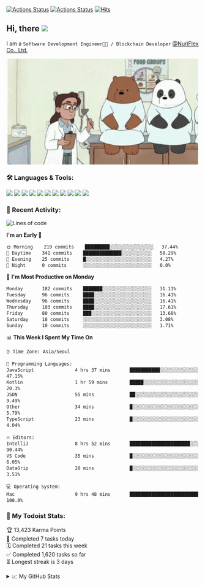 
[![Actions Status](https://github.com/ddok2/ddok2/workflows/Todoist%20Readme/badge.svg)](https://github.com/ddok2/ddok2/actions)
[![Actions Status](https://github.com/ddok2/ddok2/workflows/wakatime-stats/badge.svg)](https://github.com/ddok2/ddok2/actions)
[![Hits](https://hits.seeyoufarm.com/api/count/incr/badge.svg?url=https%3A%2F%2Fgithub.com%2Fddok2&count_bg=%23FF9595&title_bg=%23555555&icon=github.svg&icon_color=%23FFFFFF&title=hits&edge_flat=false)](https://hits.seeyoufarm.com)

<!-- ![visitors](https://visitor-badge.laobi.icu/badge?page_id=ddok2.ddok2) -->
## Hi, there <img src="https://raw.githubusercontent.com/MartinHeinz/MartinHeinz/master/wave.gif" width="25px">

I am a `Software Development Engineer🧑‍💻 / Blockchain Developer` [@NuriFlex Co., Ltd.](https://nuriflex.com)


<p align="center">
<img align="center" alt="GIF" src="img/debugging.gif" />
</p>


### 🛠 Languages & Tools:
<p>
    <img src="https://img.shields.io/badge/go-%2300ADD8.svg?&style=for-the-badge&logo=go&logoColor=white"/>
    <img src="https://img.shields.io/badge/node.js%20-%2343853D.svg?&style=for-the-badge&logo=node.js&logoColor=white"/>
    <img src="https://img.shields.io/badge/javascript%20-%23323330.svg?&style=for-the-badge&logo=javascript&logoColor=%23F7DF1E"/>
    <img src="https://img.shields.io/badge/typescript%20-%23007ACC.svg?&style=for-the-badge&logo=typescript&logoColor=white"/>
    <img src="https://img.shields.io/badge/python%20-%2314354C.svg?&style=for-the-badge&logo=python&logoColor=white"/>
    <img src="https://img.shields.io/badge/react%20-%2320232a.svg?&style=for-the-badge&logo=react&logoColor=%2361DAFB"/>
    <img src="https://img.shields.io/badge/AWS%20-%23FF9900.svg?&style=for-the-badge&logo=amazon-aws&logoColor=white"/>
    <img src="https://img.shields.io/badge/Google%20Cloud%20-%234285F4.svg?&style=for-the-badge&logo=google-cloud&logoColor=white"/>
    <img src="https://img.shields.io/badge/docker%20-%230db7ed.svg?&style=for-the-badge&logo=docker&logoColor=white"/>
    <img src="https://img.shields.io/badge/kubernetes%20-%23326ce5.svg?&style=for-the-badge&logo=kubernetes&logoColor=white"/>
    <img src="https://img.shields.io/badge/ansible%20-%231A1918.svg?&style=for-the-badge&logo=ansible&logoColor=white"/>
</p>

### 🌈 Recent Activity:
<!--START_SECTION:waka-->
![Lines of code](https://img.shields.io/badge/From%20Hello%20World%20I%27ve%20Written-675993%20lines%20of%20code-blue)

**I'm an Early 🐤** 

```text
🌞 Morning    219 commits    █████████░░░░░░░░░░░░░░░░   37.44% 
🌆 Daytime    341 commits    ██████████████░░░░░░░░░░░   58.29% 
🌃 Evening    25 commits     █░░░░░░░░░░░░░░░░░░░░░░░░   4.27% 
🌙 Night      0 commits      ░░░░░░░░░░░░░░░░░░░░░░░░░   0.0%

```
📅 **I'm Most Productive on Monday** 

```text
Monday       182 commits    ███████░░░░░░░░░░░░░░░░░░   31.11% 
Tuesday      96 commits     ████░░░░░░░░░░░░░░░░░░░░░   16.41% 
Wednesday    96 commits     ████░░░░░░░░░░░░░░░░░░░░░   16.41% 
Thursday     103 commits    ████░░░░░░░░░░░░░░░░░░░░░   17.61% 
Friday       80 commits     ███░░░░░░░░░░░░░░░░░░░░░░   13.68% 
Saturday     18 commits     ░░░░░░░░░░░░░░░░░░░░░░░░░   3.08% 
Sunday       10 commits     ░░░░░░░░░░░░░░░░░░░░░░░░░   1.71%

```


📊 **This Week I Spent My Time On** 

```text
⌚︎ Time Zone: Asia/Seoul

💬 Programming Languages: 
JavaScript               4 hrs 37 mins       ███████████░░░░░░░░░░░░░░   47.15% 
Kotlin                   1 hr 59 mins        █████░░░░░░░░░░░░░░░░░░░░   20.3% 
JSON                     55 mins             ██░░░░░░░░░░░░░░░░░░░░░░░   9.49% 
Other                    34 mins             █░░░░░░░░░░░░░░░░░░░░░░░░   5.79% 
TypeScript               23 mins             █░░░░░░░░░░░░░░░░░░░░░░░░   4.04%

🔥 Editors: 
IntelliJ                 8 hrs 52 mins       ██████████████████████░░░   90.44% 
VS Code                  35 mins             █░░░░░░░░░░░░░░░░░░░░░░░░   6.05% 
DataGrip                 20 mins             █░░░░░░░░░░░░░░░░░░░░░░░░   3.51%

💻 Operating System: 
Mac                      9 hrs 48 mins       █████████████████████████   100.0%

```


<!--END_SECTION:waka-->

### 🚧 My Todoist Stats:
<!-- TODO-IST:START -->
🏆  13,423 Karma Points           
🌸  Completed 7 tasks today           
🗓  Completed 21 tasks this week           
✅  Completed 1,620 tasks so far           
⏳  Longest streak is 3 days
<!-- TODO-IST:END -->

<details>
<summary>📈 My GitHub Stats</summary>
<p align="center"> <img src="https://github-readme-stats.vercel.app/api?username=ddok2&show_icons=true" alt="ddok2" />
</details>
